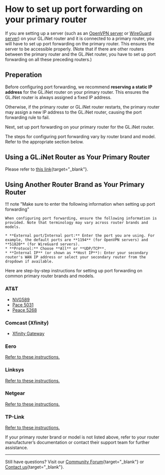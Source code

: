 # How to set up port forwarding on your primary router

If you are setting up a server (such as an [OpenVPN server](https://docs.gl-inet.com/router/en/4/tutorials/build_your_own_openvpn_home_server_with_two_glrouter/) or [WireGuard server](https://docs.gl-inet.com/router/en/4/tutorials/build_your_own_wireguard_home_server_with_two_glinet_routers/)) on your GL.iNet router and it is connected to a primary router, you will have to set up port forwarding on the primary router. This ensures the server to be accessible properly. (Note that if there are other routers between the primary router and the GL.iNet router, you have to set up port forwarding on all these preceding routers.)

## Preperation

Before configuring port forwarding, we recommend **reserving a static IP address** for the GL.iNet router on your primary router. This ensures the GL.iNet router is always assigned a fixed IP address. 

Otherwise, if the primary router or GL.iNet router restarts, the primary router may assign a new IP address to the GL.iNet router, causing the port forwarding rule to fail. 

Next, set up port forwarding on your primary router for the GL.iNet router. 

The steps for configuring port forwarding vary by router brand and model. Refer to the appropriate section below.

## Using a GL.iNet Router as Your Primary Router

Please refer to [this link](../interface_guide/port_forwarding.md){target="_blank"}.

## Using Another Router Brand as Your Primary Router

!!! note "Make sure to enter the following information when setting up port forwarding"

    When configuring port forwarding, ensure the following information is provided. Note that terminology may vary across router brands and models.
    
    * **External port/Internal port:** Enter the port you are using. For example, the default ports are **1194** (for OpenVPN servers) and **51820** (for WireGuard servers).
    * **Protocol:** Choose **All** or **UDP/TCP**.
    * **Internal IP** (or shown as **Host IP**): Enter your secondary router's WAN IP address or select your secondary router from the dropdown if available. 

Here are step-by-step instructions for setting up port forwarding on common primary router brands and models. 

### AT&T

* [NVG589](https://www.att.com/support/article/u-verse-high-speed-internet/KM1010280/)
* [Pace 5031](https://www.att.com/support/article/u-verse-high-speed-internet/KM1010292/)
* [Peace 5268](https://www.att.com/support/article/u-verse-high-speed-internet/KM1123072/)

### Comcast (Xfinity)

* [Xfinity Gateway](https://www.xfinity.com/support/articles/port-forwarding-xfinity-wireless-gateway)

### Eero 

[Refer to these instructions.](https://support.eero.com/hc/en-us/articles/207908443-How-do-I-configure-port-forwarding)

### Linksys

[Refer to these instructions.](https://www.linksys.com/support-article?articleNum=47073)

### Netgear 

[Refer to these instructions.](https://kb.netgear.com/24290/How-do-I-add-a-custom-port-forwarding-service-on-my-NETGEAR-router)

### TP-Link 

[Refer to these instructions.](https://www.tp-link.com/us/support/faq/1379/)

If your primary router brand or model is not listed above, refer to your router manufacturer’s documentation or contact their support team for further assistance.

---

Still have questions? Visit our [Community Forum](https://forum.gl-inet.com){target="_blank"} or [Contact us](https://www.gl-inet.com/contacts/){target="_blank"}.